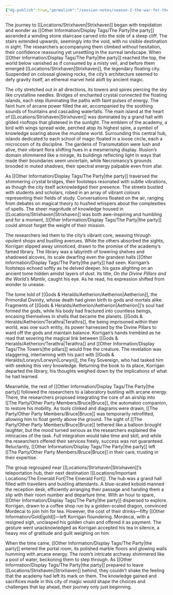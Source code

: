 ```yaml
---
{"dg-publish":true,"permalink":"/session-notes/season-2-the-war-for-the-ofc-s-freedom/session-5/","updated":"2025-03-01T21:16:02.359+00:00"}
---
```


The journey to [[Locations/Strixhaven\|Strixhaven]] began with trepidation and wonder as [[Other Information/Display Tags/The Party\|the party]] ascended a winding stone staircase carved into the side of a steep cliff. The stairs extended upwards, seemingly into the void, with no visible destination in sight. The researchers accompanying them climbed without hesitation, their confidence reassuring yet unsettling in the surreal landscape. When [[Other Information/Display Tags/The Party\|the party]] reached the top, the world below vanished as if consumed by a misty veil, and before them emerged [[Locations/Strixhaven\|Strixhaven]], the legendary floating city. Suspended on colossal glowing rocks, the city’s architecture seemed to defy gravity itself, an ethereal marvel held aloft by ancient magic.

The city stretched out in all directions, its towers and spires piercing the sky like crystalline needles. Bridges of enchanted crystal connected the floating islands, each step illuminating the paths with faint pulses of energy. The faint hum of arcane power filled the air, accompanied by the soothing sounds of fountains and cascading waterfalls. The main island at the heart of [[Locations/Strixhaven\|Strixhaven]] was dominated by a grand hall with gilded rooftops that glistened in the sunlight. The emblem of the academy, a bird with wings spread wide, perched atop its highest spire, a symbol of knowledge soaring above the mundane world. Surrounding this central hub, islands dedicated to each school of magic floated in a loose circle, each a microcosm of its discipline. The gardens of Transmutation were lush and alive, their vibrant flora shifting hues in a mesmerising display. Illusion’s domain shimmered like a mirage, its buildings reflecting light in ways that made their boundaries seem uncertain, while Necromancy’s grounds brooded in muted shadows, their spectral energy palpable even from afar.

As [[Other Information/Display Tags/The Party\|the party]] traversed the shimmering crystal bridges, their footsteps resonated with subtle vibrations, as though the city itself acknowledged their presence. The streets bustled with students and scholars, robed in an array of vibrant colours representing their fields of study. Conversations floated on the air, ranging from debates on magical theory to hushed whispers about the complexities of spells. The sheer magnitude of knowledge housed in [[Locations/Strixhaven\|Strixhaven]] was both awe-inspiring and humbling and for a moment, [[Other Information/Display Tags/The Party\|the party]] could almost forget the weight of their mission.

The researchers led them to the city’s vibrant core, weaving through opulent shops and bustling avenues. While the others absorbed the sights, Korrigan slipped away unnoticed, drawn to the promise of the academy’s famed library. The library was a labyrinth of towering shelves and shadowed alcoves, its scale dwarfing even the grandest halls [[Other Information/Display Tags/The Party\|the party]] had seen. Korrigan’s footsteps echoed softly as he delved deeper, his gaze alighting on an ancient tome hidden amidst layers of dust. Its title, _On the Divine Pillars and the World’s Mantle_, caught his eye. As he read, his expression shifted from wonder to unease.

The tome told of [[Gods & Heralds/Aetherion/Aetherion\|Aetherion]], the Primordial Divinity, whose death had given birth to gods and mortals alike. Fragments of [[Gods & Heralds/Aetherion/Aetherion\|Aetherion]]’s soul had formed the gods, while his body had fractured into countless beings, encasing themselves in shells that became the planets. [[Gods & Heralds/Aetherion/Terathra\|Terathra]], the being imprisoned within their world, was one such entity, its power harnessed by the Divine Pillars to ward off the gods and maintain balance. Korrigan’s hands trembled as he read that severing the magical link between [[Gods & Heralds/Aetherion/Terathra\|Terathra]] and [[Other Information/Display Tags/The Towers\|the pillars]] would free the creature. The revelation was staggering, intertwining with his pact with [[Gods & Heralds/Lorwyn/Lorwyn\|Lorwyn]], the Fey Sovereign, who had tasked him with seeking this very knowledge. Returning the book to its place, Korrigan departed the library, his thoughts weighed down by the implications of what he had learned.

Meanwhile, the rest of [[Other Information/Display Tags/The Party\|the party]] followed the researchers to a laboratory bustling with arcane energy. There, the researchers proposed integrating the core of an airship into [[The Party/Other Party Members/Bruce\|Bruce]], the automaton companion, to restore his mobility. As tools clinked and diagrams were drawn, [[The Party/Other Party Members/Bruce\|Bruce]] was temporarily retrofitted, allowing him to float gently above the ground. The sight of [[The Party/Other Party Members/Bruce\|Bruce]] tethered like a balloon brought laughter, but the mood turned serious as the researchers explained the intricacies of the task. Full integration would take time and skill, and while the researchers offered their services freely, success was not guaranteed. Reluctantly, [[Other Information/Display Tags/The Party\|the party]] left [[The Party/Other Party Members/Bruce\|Bruce]] in their care, trusting in their expertise.

The group regrouped near [[Locations/Strixhaven\|Strixhaven]]’s teleportation hub, their next destination [[Locations/Important Locations/The Emerald Fort\|The Emerald Fort]]. The hub was a grand hall filled with travellers and bustling attendants. A blue-scaled kobold manned the reception desk, efficiently arranging their passage and handing them a slip with their room number and departure time. With an hour to spare, [[Other Information/Display Tags/The Party\|the party]] dispersed to explore. Korrigan, drawn to a coffee shop run by a golden-scaled dragon, convinced Mordecai to join him for tea. However, the cost of their drinks—fifty [[Other Information/Gold\|gold]]—left Korrigan floundering. Mordecai, with a resigned sigh, unclasped his golden chain and offered it as payment. The gesture went unacknowledged as Korrigan accepted his tea in silence, a heavy mix of gratitude and guilt weighing on him.

When the time came, [[Other Information/Display Tags/The Party\|the party]] entered the portal room, its polished marble floors and glowing walls humming with arcane energy. The room’s intricate archway shimmered like a pool of water, beckoning them to step through. As [[Other Information/Display Tags/The Party\|the party]] prepared to leave [[Locations/Strixhaven\|Strixhaven]] behind, they couldn’t shake the feeling that the academy had left its mark on them. The knowledge gained and sacrifices made in this city of magic would shape the choices and challenges that lay ahead, their journey only just beginning.